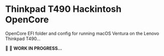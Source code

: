 # Thinkpad T490 Hackintosh OpenCore
OpenCore EFI folder and config for running macOS Ventura on the Lenovo Thinkpad T490…

:nut_and_bolt: :construction: **WORK IN PROGRESS…** 
